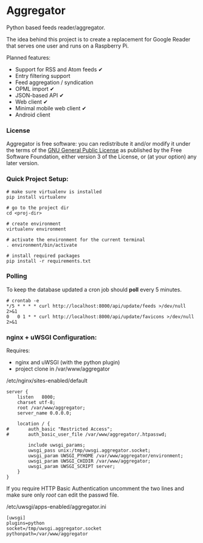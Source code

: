 # Aggregator

Python based feeds reader/aggregator.

The idea behind this project is to create a replacement for Google Reader that serves one user and runs on a Raspberry Pi.

Planned features:
- Support for RSS and Atom feeds ✔
- Entry filtering support
- Feed aggregation / syndication
- OPML import ✔
- JSON-based API ✔
- Web client ✔
- Minimal mobile web client ✔
- Android client

### License

Aggregator is free software: you can redistribute it and/or modify
it under the terms of the [GNU General Public License](http://www.gnu.org/licenses/gpl.txt) as published by
the Free Software Foundation, either version 3 of the License, or
(at your option) any later version.

### Quick Project Setup:

	# make sure virtualenv is installed
	pip install virtualenv

	# go to the project dir
	cd <proj-dir>

	# create environment
	virtualenv environment

	# activate the environment for the current terminal
	. environment/bin/activate

	# install required packages
	pip install -r requirements.txt

### Polling

To keep the database updated a cron job should **poll** every 5 minutes.

	# crontab -e
	*/5 * * * * curl http://localhost:8000/api/update/feeds >/dev/null 2>&1
	0   0 1 * * curl http://localhost:8000/api/update/favicons >/dev/null 2>&1

### nginx + uWSGI Configuration:

Requires:
* nginx and uWSGI (with the python plugin)
* project clone in /var/www/aggregator

/etc/nginx/sites-enabled/default

	server {
		listen   8000;
		charset utf-8;
		root /var/www/aggregator;
		server_name 0.0.0.0;

		location / {
	#		auth_basic "Restricted Access";
	#		auth_basic_user_file /var/www/aggregator/.htpasswd;

			include uwsgi_params;
			uwsgi_pass unix:/tmp/uwsgi.aggregator.socket;
			uwsgi_param UWSGI_PYHOME /var/www/aggregator/environment;
			uwsgi_param UWSGI_CHIDIR /var/www/aggregator;
			uwsgi_param UWSGI_SCRIPT server;
		}
	}

If you require HTTP Basic Authentication uncomment the two lines and make sure only *root* can edit the passwd file.

/etc/uwsgi/apps-enabled/aggregator.ini

	[uwsgi]
	plugins=python
	socket=/tmp/uwsgi.aggregator.socket
	pythonpath=/var/www/aggregator
